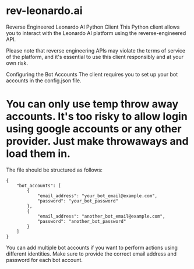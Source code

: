 # rev-leonardo.ai

Reverse Engineered Leonardo AI Python Client
This Python client allows you to interact with the Leonardo AI platform using the reverse-engineered API. 

Please note that reverse engineering APIs may violate the terms of service of the platform, and it's essential to use this client responsibly and at your own risk.

Configuring the Bot Accounts
The client requires you to set up your bot accounts in the config.json file. 

# You can only use temp throw away accounts. It's too risky to allow login using google accounts or any other provider. Just make throwaways and load them in.

The file should be structured as follows:


```
{
    "bot_accounts": [
        {
            "email_address": "your_bot_email@example.com",
            "password": "your_bot_password"
        },
        {
            "email_address": "another_bot_email@example.com",
            "password": "another_bot_password"
        }
    ]
}
```

You can add multiple bot accounts if you want to perform actions using different identities.
Make sure to provide the correct email address and password for each bot account.
